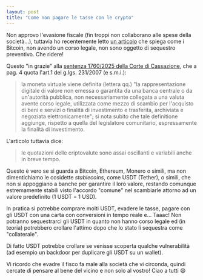 ```yaml
---
layout: post
title: "Come non pagare le tasse con le crypto"
---
```


Non approvo l'evasione fiscale (fin troppi non collaborano alle spese della società...), tuttavia ho recentemente letto [un articolo](https://www.brocardi.it/notizie-giuridiche/come-pagare-tasse-investire-bitcoin-evita-sequestro-preventivo-ecco/5012.html) che spiega come i Bitcoin, non avendo un corso legale, non sono oggetto di sequestro preventivo. Che ridere!

Questo "in grazie" alla [sentenza 1760/2025 della Corte di Cassazione](https://i2.res.24o.it/pdf2010/S24/Documenti/2025/01/16/AllegatiPDF/P_1760_2025_SENTENZA.pdf), che a pag. 4 quota l'art.1 del g.lgs. 231/2007 (e s.m.i.):

> la moneta virtuale viene definita (lettera qq.) "la rappresentazione digitale di valore non emessa o garantita da una banca centrale o da un'autorità pubblica, non necessariamente collegata a una valuta avente corso legale, utilizzata come mezzo di scambio per l'acquisto di beni e servizi o finalità di investimento e trasferita, archiviata e negoziata elettronicamente"; si nota subito che tale definitione aggiunge, rispetto a quella del legislatore comunitario, espressamente la finalità di investimento.

L'articolo tuttavia dice:

> le quotazioni delle criptovalute sono assai oscillanti e variabili anche in breve tempo.

Questo è vero se si guarda a Bitcoin, Ethereum, Monero o simili, ma non dimentichiamo le cosidette *stablecoins*, come USDT (Tether), o simili, che non si appoggiano a banche per garantire il loro valore, restando comunque estremamente stabili visto l'accordo "comune" nel scambiarle attorno ad un valore predefinito (1 USDT = 1 USD).

In pratica si potrebbe comprare molti USDT, evadere le tasse, pagare con gli USDT con una carta con conversioni in tempo reale e... Taaac! Non potranno sequestrarci gli USDT in quanto non hanno corso legale ed (in teoria) potrebbero crollare l'attimo dopo che lo stato li sequestra come "collaterale".

Di fatto USDT potrebbe crollare se venisse scoperta qualche vulnerabilità (ad esempio un backdoor per duplicare gli USDT su un wallet).

Vi ricordo che evadre il fisco fa male alla società che vi circonda, quindi cercate di pensare al bene del vicino e non solo al vostro! Ciao a tutti :smile: